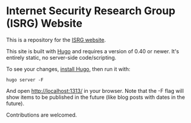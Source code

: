 Internet Security Research Group (ISRG) Website
===============================================

This is a repository for the [ISRG website](https://abetterinternet.org/).

This site is built with [Hugo](https://gohugo.io/) and requires a version of 0.40 or
newer. It's entirely static, no server-side code/scripting.

To see your changes, [install
Hugo](https://gohugo.io/getting-started/installing), then run it with:

```
hugo server -F
```

And open <a href="http://localhost:1313/">http://localhost:1313/</a> in your
browser. Note that the -F flag will show items to be published in the future
(like blog posts with dates in the future).

Contributions are welcomed.
